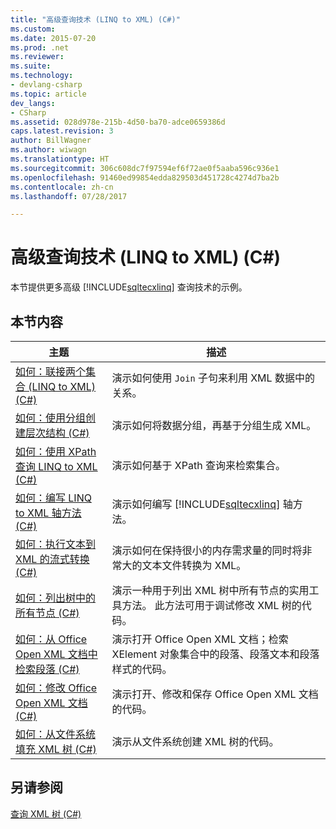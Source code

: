 ```yaml
---
title: "高级查询技术 (LINQ to XML) (C#)"
ms.custom: 
ms.date: 2015-07-20
ms.prod: .net
ms.reviewer: 
ms.suite: 
ms.technology:
- devlang-csharp
ms.topic: article
dev_langs:
- CSharp
ms.assetid: 028d978e-215b-4d50-ba70-adce0659386d
caps.latest.revision: 3
author: BillWagner
ms.author: wiwagn
ms.translationtype: HT
ms.sourcegitcommit: 306c608dc7f97594ef6f72ae0f5aaba596c936e1
ms.openlocfilehash: 91460ed99854edda829503d451728c4274d7ba2b
ms.contentlocale: zh-cn
ms.lasthandoff: 07/28/2017

---
```

# <a name="advanced-query-techniques-linq-to-xml-c"></a>高级查询技术 (LINQ to XML) (C#)
本节提供更多高级 [!INCLUDE[sqltecxlinq](~/includes/sqltecxlinq-md.md)] 查询技术的示例。  
  
## <a name="in-this-section"></a>本节内容  
  
|主题|描述|  
|-----------|-----------------|  
|[如何：联接两个集合 (LINQ to XML) (C#)](../../../../csharp/programming-guide/concepts/linq/how-to-join-two-collections-linq-to-xml.md)|演示如何使用 `Join` 子句来利用 XML 数据中的关系。|  
|[如何：使用分组创建层次结构 (C#)](../../../../csharp/programming-guide/concepts/linq/how-to-create-hierarchy-using-grouping.md)|演示如何将数据分组，再基于分组生成 XML。|  
|[如何：使用 XPath 查询 LINQ to XML (C#)](../../../../csharp/programming-guide/concepts/linq/how-to-query-linq-to-xml-using-xpath.md)|演示如何基于 XPath 查询来检索集合。|  
|[如何：编写 LINQ to XML 轴方法 (C#)](../../../../csharp/programming-guide/concepts/linq/how-to-write-a-linq-to-xml-axis-method.md)|演示如何编写 [!INCLUDE[sqltecxlinq](~/includes/sqltecxlinq-md.md)] 轴方法。|  
|[如何：执行文本到 XML 的流式转换 (C#)](../../../../csharp/programming-guide/concepts/linq/how-to-perform-streaming-transformations-of-text-to-xml.md)|演示如何在保持很小的内存需求量的同时将非常大的文本文件转换为 XML。|  
|[如何：列出树中的所有节点 (C#)](../../../../csharp/programming-guide/concepts/linq/how-to-list-all-nodes-in-a-tree.md)|演示一种用于列出 XML 树中所有节点的实用工具方法。 此方法可用于调试修改 XML 树的代码。|  
|[如何：从 Office Open XML 文档中检索段落 (C#)](../../../../csharp/programming-guide/concepts/linq/how-to-retrieve-paragraphs-from-an-office-open-xml-document.md)|演示打开 Office Open XML 文档；检索 XElement 对象集合中的段落、段落文本和段落样式的代码。|  
|[如何：修改 Office Open XML 文档 (C#)](../../../../csharp/programming-guide/concepts/linq/how-to-modify-an-office-open-xml-document.md)|演示打开、修改和保存 Office Open XML 文档的代码。|  
|[如何：从文件系统填充 XML 树 (C#)](../../../../csharp/programming-guide/concepts/linq/how-to-populate-an-xml-tree-from-the-file-system.md)|演示从文件系统创建 XML 树的代码。|  
  
## <a name="see-also"></a>另请参阅  
 [查询 XML 树 (C#)](../../../../csharp/programming-guide/concepts/linq/querying-xml-trees.md)

